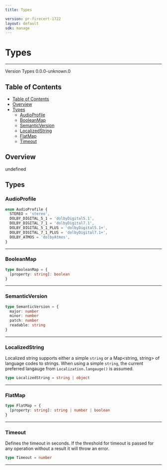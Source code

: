 ```yaml
---
title: Types

version: pr-firecert-1722
layout: default
sdk: manage
---
```


# Types

---

Version Types 0.0.0-unknown.0

## Table of Contents

- [Table of Contents](#table-of-contents)
- [Overview](#overview)
- [Types](#types)
  - [AudioProfile](#audioprofile)
  - [BooleanMap](#booleanmap)
  - [SemanticVersion](#semanticversion)
  - [LocalizedString](#localizedstring)
  - [FlatMap](#flatmap)
  - [Timeout](#timeout)

## Overview

undefined

## Types

### AudioProfile

```typescript
enum AudioProfile {
  STEREO = 'stereo',
  DOLBY_DIGITAL_5_1 = 'dolbyDigital5.1',
  DOLBY_DIGITAL_7_1 = 'dolbyDigital7.1',
  DOLBY_DIGITAL_5_1_PLUS = 'dolbyDigital5.1+',
  DOLBY_DIGITAL_7_1_PLUS = 'dolbyDigital7.1+',
  DOLBY_ATMOS = 'dolbyAtmos',
}
```

---

### BooleanMap

```typescript
type BooleanMap = {
  [property: string]: boolean
}
```

---

### SemanticVersion

```typescript
type SemanticVersion = {
  major: number
  minor: number
  patch: number
  readable: string
}
```

---

### LocalizedString

Localized string supports either a simple `string` or a Map<string, string> of language codes to strings. When using a simple `string`, the current preferred langauge from `Localization.langauge()` is assumed.

```typescript
type LocalizedString = string | object
```

---

### FlatMap

```typescript
type FlatMap = {
  [property: string]: string | number | boolean
}
```

---

### Timeout

Defines the timeout in seconds. If the threshold for timeout is passed for any operation without a result it will throw an error.

```typescript
type Timeout = number
```

---
